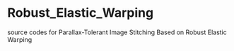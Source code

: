 # Robust_Elastic_Warping
source codes for Parallax-Tolerant Image Stitching Based on Robust Elastic Warping
